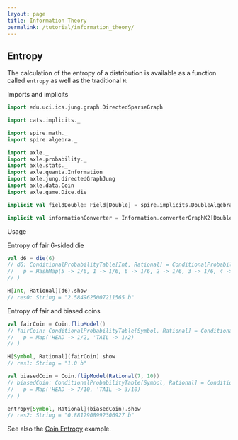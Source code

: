 ```yaml
---
layout: page
title: Information Theory
permalink: /tutorial/information_theory/
---
```


## Entropy

The calculation of the entropy of a distribution is available as a function called `entropy`
as well as the traditional `H`:

Imports and implicits

```scala
import edu.uci.ics.jung.graph.DirectedSparseGraph

import cats.implicits._

import spire.math._
import spire.algebra._

import axle._
import axle.probability._
import axle.stats._
import axle.quanta.Information
import axle.jung.directedGraphJung
import axle.data.Coin
import axle.game.Dice.die

implicit val fieldDouble: Field[Double] = spire.implicits.DoubleAlgebra

implicit val informationConverter = Information.converterGraphK2[Double, DirectedSparseGraph]
```

Usage

Entropy of fair 6-sided die

```scala
val d6 = die(6)
// d6: ConditionalProbabilityTable[Int, Rational] = ConditionalProbabilityTable(
//   p = HashMap(5 -> 1/6, 1 -> 1/6, 6 -> 1/6, 2 -> 1/6, 3 -> 1/6, 4 -> 1/6)
// )

H[Int, Rational](d6).show
// res0: String = "2.5849625007211565 b"
```

Entropy of fair and biased coins

```scala
val fairCoin = Coin.flipModel()
// fairCoin: ConditionalProbabilityTable[Symbol, Rational] = ConditionalProbabilityTable(
//   p = Map('HEAD -> 1/2, 'TAIL -> 1/2)
// )

H[Symbol, Rational](fairCoin).show
// res1: String = "1.0 b"

val biasedCoin = Coin.flipModel(Rational(7, 10))
// biasedCoin: ConditionalProbabilityTable[Symbol, Rational] = ConditionalProbabilityTable(
//   p = Map('HEAD -> 7/10, 'TAIL -> 3/10)
// )

entropy[Symbol, Rational](biasedCoin).show
// res2: String = "0.8812908992306927 b"
```

See also the [Coin Entropy](/tutorial/entropy_biased_coin/) example.
